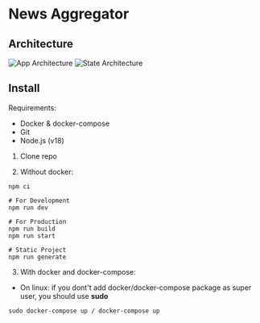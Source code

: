 # News Aggregator

## Architecture

![App Architecture](https://github.com/SunM1sty/news-aggregator/assets/71171622/b3d084cc-cb52-4f3b-8d83-e12dec53f015)
![State Architecture](https://github.com/SunM1sty/news-aggregator/assets/71171622/3d1263f3-5f74-44a7-a4ed-efab969c5626)

## Install

Requirements:

- Docker & docker-compose
- Git
- Node.js (v18)

1) Clone repo

2) Without docker:

```
npm ci

# For Development
npm run dev

# For Production
npm run build
npm run start

# Static Project
npm run generate
```

3) With docker and docker-compose:

- On linux: if you dont't add docker/docker-compose package as super user, you should use **sudo**

```
sudo docker-compose up / docker-compose up
```
